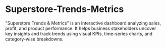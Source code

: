 # Superstore-Trends-Metrics
"Superstore Trends &amp; Metrics" is an interactive dashboard analyzing sales, profit, and product performance. It helps business stakeholders uncover key insights and track trends using visual KPIs, time-series charts, and category-wise breakdowns.
